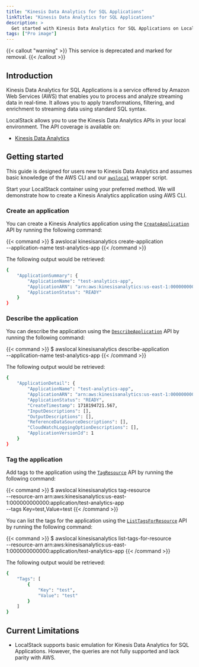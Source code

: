 ```yaml
---
title: "Kinesis Data Analytics for SQL Applications"
linkTitle: "Kinesis Data Analytics for SQL Applications"
description: >
  Get started with Kinesis Data Analytics for SQL Applications on LocalStack
tags: ["Pro image"]
---
```


{{< callout "warning" >}}
This service is deprecated and marked for removal.
{{< /callout >}}

## Introduction

Kinesis Data Analytics for SQL Applications is a service offered by Amazon Web Services (AWS) that enables you to process and analyze streaming data in real-time.
It allows you to apply transformations, filtering, and enrichment to streaming data using standard SQL syntax.

LocalStack allows you to use the Kinesis Data Analytics APIs in your local environment.
The API coverage is available on:

* [Kinesis Data Analytics](https://docs.localstack.cloud/references/coverage/coverage_kinesisanalytics/)

## Getting started

This guide is designed for users new to Kinesis Data Analytics and assumes basic knowledge of the AWS CLI and our [`awslocal`](https://github.com/localstack/awscli-local) wrapper script.

Start your LocalStack container using your preferred method.
We will demonstrate how to create a Kinesis Analytics application using AWS CLI.

### Create an application

You can create a Kinesis Analytics application using the [`CreateApplication`](https://docs.aws.amazon.com/kinesisanalytics/latest/APIReference/API_CreateApplication.html) API by running the following command:

{{< command >}}
$ awslocal kinesisanalytics create-application \
    --application-name test-analytics-app
{{< /command >}}

The following output would be retrieved:

```bash
{
    "ApplicationSummary": {
        "ApplicationName": "test-analytics-app",
        "ApplicationARN": "arn:aws:kinesisanalytics:us-east-1:000000000000:application/test-analytics-app",
        "ApplicationStatus": "READY"
    }
}
```

### Describe the application

You can describe the application using the [`DescribeApplication`](https://docs.aws.amazon.com/kinesisanalytics/latest/APIReference/API_DescribeApplication.html) API by running the following command:

{{< command >}}
$ awslocal kinesisanalytics describe-application \
    --application-name test-analytics-app
{{< /command >}}

The following output would be retrieved:

```bash
{
    "ApplicationDetail": {
        "ApplicationName": "test-analytics-app",
        "ApplicationARN": "arn:aws:kinesisanalytics:us-east-1:000000000000:application/test-analytics-app",
        "ApplicationStatus": "READY",
        "CreateTimestamp": 1718194721.567,
        "InputDescriptions": [],
        "OutputDescriptions": [],
        "ReferenceDataSourceDescriptions": [],
        "CloudWatchLoggingOptionDescriptions": [],
        "ApplicationVersionId": 1
    }
}
```

### Tag the application

Add tags to the application using the [`TagResource`](https://docs.aws.amazon.com/kinesisanalytics/latest/APIReference/API_TagResource.html) API by running the following command:

{{< command >}}
$ awslocal kinesisanalytics tag-resource \
    --resource-arn arn:aws:kinesisanalytics:us-east-1:000000000000:application/test-analytics-app \
    --tags Key=test,Value=test
{{< /command >}}

You can list the tags for the application using the [`ListTagsForResource`](https://docs.aws.amazon.com/kinesisanalytics/latest/APIReference/API_ListTagsForResource.html) API by running the following command:

{{< command >}}
$ awslocal kinesisanalytics list-tags-for-resource \
    --resource-arn arn:aws:kinesisanalytics:us-east-1:000000000000:application/test-analytics-app
{{< /command >}}

The following output would be retrieved:

```bash
{
    "Tags": [
        {
            "Key": "test",
            "Value": "test"
        }
    ]
}
```

## Current Limitations

* LocalStack supports basic emulation for Kinesis Data Analytics for SQL Applications.
  However, the queries are not fully supported and lack parity with AWS.
